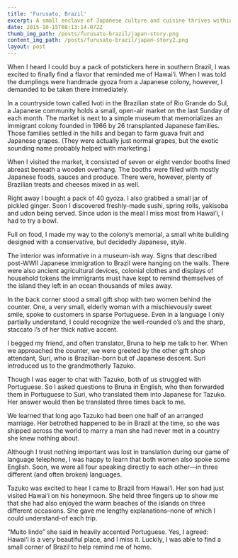```yaml
---
title: 'Furusato, Brazil'
excerpt: A small enclave of Japanese culture and cuisine thrives within South America's largest country 
date: 2015-10-15T08:13:14.072Z
thumb_img_path: /posts/furusato-brazil/japan-story.png
content_img_path: /posts/furusato-brazil/japan-story2.png
layout: post
---
```


When I heard I could buy a pack of potstickers here in southern Brazil, I was excited to finally find a flavor that reminded me of Hawai‘i. When I was told the dumplings were handmade gyoza from a Japanese colony, however, I demanded to be taken there immediately.

In a countryside town called Ivoti in the Brazilian state of Rio Grande do Sul, a Japanese community holds a small, open-air market on the last Sunday of each month. The market is next to a simple museum that memorializes an immigrant colony founded in 1966 by 26 transplanted Japanese families. Those families settled in the hills and began to farm guava fruit and Japanese grapes. (They were actually just normal grapes, but the exotic sounding name probably helped with marketing.)

When I visited the market, it consisted of seven or eight vendor booths lined abreast beneath a wooden overhang. The booths were filled with mostly Japanese foods, sauces and produce. There were, however, plenty of Brazilian treats and cheeses mixed in as well.

Right away I bought a pack of 40 gyoza. I also grabbed a small jar of pickled ginger. Soon I discovered freshly-made sushi, spring rolls, yakisoba and udon being served. Since udon is the meal I miss most from Hawai‘i, I had to try a bowl.

Full on food, I made my way to the colony’s memorial, a small white building designed with a conservative, but decidedly Japanese, style.

The interior was informative in a museum-ish way. Signs that described post-WWII Japanese immigration to Brazil were hanging on the walls. There were also ancient agricultural devices, colonial clothes and displays of household tokens the immigrants must have kept to remind themselves of the island they left in an ocean thousands of miles away.

In the back corner stood a small gift shop with two women behind the counter. One, a very small, elderly woman with a mischievously sweet smile, spoke to customers in sparse Portuguese. Even in a language I only partially understand, I could recognize the well-rounded o’s and the sharp, staccato i’s of her thick native accent.

I begged my friend, and often translator, Bruna to help me talk to her. When we approached the counter, we were greeted by the other gift shop attendant, Suri, who is Brazilian-born but of Japanese descent. Suri introduced us to the grandmotherly Tazuko.

Though I was eager to chat with Tazuko, both of us struggled with Portuguese. So I asked questions to Bruna in English, who then forwarded them in Portuguese to Suri, who translated them into Japanese for Tazuko. Her answer would then be translated three times back to me.

We learned that long ago Tazuko had been one half of an arranged marriage. Her betrothed happened to be in Brazil at the time, so she was shipped across the world to marry a man she had never met in a country she knew nothing about.

Although I trust nothing important was lost in translation during our game of language telephone, I was happy to learn that both women also spoke some English. Soon, we were all four speaking directly to each other—in three different (and often broken) languages.

Tazuko was excited to hear I came to Brazil from Hawai‘i. Her son had just visited Hawai‘i on his honeymoon. She held three fingers up to show me that she had also enjoyed the warm beaches of the islands on three different occasions. She gave me lengthy explanations–none of which I could understand–of each trip.

“Muito lindo” she said in heavily accented Portuguese. Yes, I agreed: Hawai‘i is a very beautiful place, and I miss it. Luckily, I was able to find a small corner of Brazil to help remind me of home.